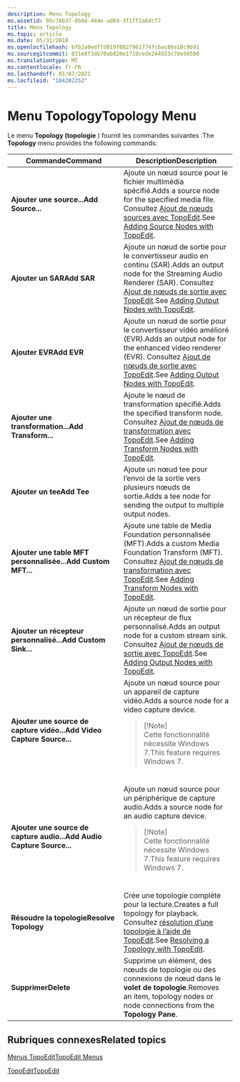 ```yaml
---
description: Menu Topology
ms.assetid: 95c78b37-0b9d-444e-ad69-3f1ff2a8dcf7
title: Menu Topology
ms.topic: article
ms.date: 05/31/2018
ms.openlocfilehash: b7b2a0edffd819f0827961774fcbac80a10c9b91
ms.sourcegitcommit: 831e8f3db78ab820e1710cede244553c70e50500
ms.translationtype: MT
ms.contentlocale: fr-FR
ms.lasthandoff: 01/07/2021
ms.locfileid: "104202252"
---
```

# <a name="topology-menu"></a><span data-ttu-id="5853e-103">Menu Topology</span><span class="sxs-lookup"><span data-stu-id="5853e-103">Topology Menu</span></span>

<span data-ttu-id="5853e-104">Le menu **Topology (topologie** ) fournit les commandes suivantes :</span><span class="sxs-lookup"><span data-stu-id="5853e-104">The **Topology** menu provides the following commands:</span></span>



<table>
<colgroup>
<col style="width: 50%" />
<col style="width: 50%" />
</colgroup>
<thead>
<tr class="header">
<th><span data-ttu-id="5853e-105">Commande</span><span class="sxs-lookup"><span data-stu-id="5853e-105">Command</span></span></th>
<th><span data-ttu-id="5853e-106">Description</span><span class="sxs-lookup"><span data-stu-id="5853e-106">Description</span></span></th>
</tr>
</thead>
<tbody>
<tr class="odd">
<td><span data-ttu-id="5853e-107"><strong>Ajouter une source...</strong></span><span class="sxs-lookup"><span data-stu-id="5853e-107"><strong>Add Source...</strong></span></span></td>
<td><span data-ttu-id="5853e-108">Ajoute un nœud source pour le fichier multimédia spécifié.</span><span class="sxs-lookup"><span data-stu-id="5853e-108">Adds a source node for the specified media file.</span></span> <span data-ttu-id="5853e-109">Consultez <a href="adding-source-nodes-with-topoedit.md">Ajout de nœuds sources avec TopoEdit</a>.</span><span class="sxs-lookup"><span data-stu-id="5853e-109">See <a href="adding-source-nodes-with-topoedit.md">Adding Source Nodes with TopoEdit</a>.</span></span></td>
</tr>
<tr class="even">
<td><span data-ttu-id="5853e-110"><strong>Ajouter un SAR</strong></span><span class="sxs-lookup"><span data-stu-id="5853e-110"><strong>Add SAR</strong></span></span></td>
<td><span data-ttu-id="5853e-111">Ajoute un nœud de sortie pour le convertisseur audio en continu (SAR).</span><span class="sxs-lookup"><span data-stu-id="5853e-111">Adds an output node for the Streaming Audio Renderer (SAR).</span></span> <span data-ttu-id="5853e-112">Consultez <a href="adding-output-nodes-with-topoedit.md">Ajout de nœuds de sortie avec TopoEdit</a>.</span><span class="sxs-lookup"><span data-stu-id="5853e-112">See <a href="adding-output-nodes-with-topoedit.md">Adding Output Nodes with TopoEdit</a>.</span></span></td>
</tr>
<tr class="odd">
<td><span data-ttu-id="5853e-113"><strong>Ajouter EVR</strong></span><span class="sxs-lookup"><span data-stu-id="5853e-113"><strong>Add EVR</strong></span></span></td>
<td><span data-ttu-id="5853e-114">Ajoute un nœud de sortie pour le convertisseur vidéo amélioré (EVR).</span><span class="sxs-lookup"><span data-stu-id="5853e-114">Adds an output node for the enhanced video renderer (EVR).</span></span> <span data-ttu-id="5853e-115">Consultez <a href="adding-output-nodes-with-topoedit.md">Ajout de nœuds de sortie avec TopoEdit</a>.</span><span class="sxs-lookup"><span data-stu-id="5853e-115">See <a href="adding-output-nodes-with-topoedit.md">Adding Output Nodes with TopoEdit</a>.</span></span></td>
</tr>
<tr class="even">
<td><span data-ttu-id="5853e-116"><strong>Ajouter une transformation...</strong></span><span class="sxs-lookup"><span data-stu-id="5853e-116"><strong>Add Transform...</strong></span></span></td>
<td><span data-ttu-id="5853e-117">Ajoute le nœud de transformation spécifié.</span><span class="sxs-lookup"><span data-stu-id="5853e-117">Adds the specified transform node.</span></span> <span data-ttu-id="5853e-118">Consultez <a href="adding-transform-nodes-with-topoedit.md">Ajout de nœuds de transformation avec TopoEdit</a>.</span><span class="sxs-lookup"><span data-stu-id="5853e-118">See <a href="adding-transform-nodes-with-topoedit.md">Adding Transform Nodes with TopoEdit</a>.</span></span></td>
</tr>
<tr class="odd">
<td><span data-ttu-id="5853e-119"><strong>Ajouter un tee</strong></span><span class="sxs-lookup"><span data-stu-id="5853e-119"><strong>Add Tee</strong></span></span></td>
<td><span data-ttu-id="5853e-120">Ajoute un nœud tee pour l’envoi de la sortie vers plusieurs nœuds de sortie.</span><span class="sxs-lookup"><span data-stu-id="5853e-120">Adds a tee node for sending the output to multiple output nodes.</span></span></td>
</tr>
<tr class="even">
<td><span data-ttu-id="5853e-121"><strong>Ajouter une table MFT personnalisée...</strong></span><span class="sxs-lookup"><span data-stu-id="5853e-121"><strong>Add Custom MFT...</strong></span></span></td>
<td><span data-ttu-id="5853e-122">Ajoute une table de Media Foundation personnalisée (MFT).</span><span class="sxs-lookup"><span data-stu-id="5853e-122">Adds a custom Media Foundation Transform (MFT).</span></span> <span data-ttu-id="5853e-123">Consultez <a href="adding-transform-nodes-with-topoedit.md">Ajout de nœuds de transformation avec TopoEdit</a>.</span><span class="sxs-lookup"><span data-stu-id="5853e-123">See <a href="adding-transform-nodes-with-topoedit.md">Adding Transform Nodes with TopoEdit</a>.</span></span></td>
</tr>
<tr class="odd">
<td><span data-ttu-id="5853e-124"><strong>Ajouter un récepteur personnalisé...</strong></span><span class="sxs-lookup"><span data-stu-id="5853e-124"><strong>Add Custom Sink...</strong></span></span></td>
<td><span data-ttu-id="5853e-125">Ajoute un nœud de sortie pour un récepteur de flux personnalisé.</span><span class="sxs-lookup"><span data-stu-id="5853e-125">Adds an output node for a custom stream sink.</span></span> <span data-ttu-id="5853e-126">Consultez <a href="adding-output-nodes-with-topoedit.md">Ajout de nœuds de sortie avec TopoEdit</a>.</span><span class="sxs-lookup"><span data-stu-id="5853e-126">See <a href="adding-output-nodes-with-topoedit.md">Adding Output Nodes with TopoEdit</a>.</span></span></td>
</tr>
<tr class="even">
<td><span data-ttu-id="5853e-127"><strong>Ajouter une source de capture vidéo...</strong></span><span class="sxs-lookup"><span data-stu-id="5853e-127"><strong>Add Video Capture Source...</strong></span></span></td>
<td><span data-ttu-id="5853e-128">Ajoute un nœud source pour un appareil de capture vidéo.</span><span class="sxs-lookup"><span data-stu-id="5853e-128">Adds a source node for a video capture device.</span></span><br/>
<blockquote>
[!Note]<br />
<span data-ttu-id="5853e-129">Cette fonctionnalité nécessite Windows 7.</span><span class="sxs-lookup"><span data-stu-id="5853e-129">This feature requires Windows 7.</span></span>
</blockquote>
<br/></td>
</tr>
<tr class="odd">
<td><span data-ttu-id="5853e-130"><strong>Ajouter une source de capture audio...</strong></span><span class="sxs-lookup"><span data-stu-id="5853e-130"><strong>Add Audio Capture Source...</strong></span></span></td>
<td><span data-ttu-id="5853e-131">Ajoute un nœud source pour un périphérique de capture audio.</span><span class="sxs-lookup"><span data-stu-id="5853e-131">Adds a source node for an audio capture device.</span></span><br/>
<blockquote>
[!Note]<br />
<span data-ttu-id="5853e-132">Cette fonctionnalité nécessite Windows 7.</span><span class="sxs-lookup"><span data-stu-id="5853e-132">This feature requires Windows 7.</span></span>
</blockquote>
<br/></td>
</tr>
<tr class="even">
<td><span data-ttu-id="5853e-133"><strong>Résoudre la topologie</strong></span><span class="sxs-lookup"><span data-stu-id="5853e-133"><strong>Resolve Topology</strong></span></span></td>
<td><span data-ttu-id="5853e-134">Crée une topologie complète pour la lecture.</span><span class="sxs-lookup"><span data-stu-id="5853e-134">Creates a full topology for playback.</span></span> <span data-ttu-id="5853e-135">Consultez <a href="resolving-a-topology-with-topoedit.md">résolution d’une topologie à l’aide de TopoEdit</a>.</span><span class="sxs-lookup"><span data-stu-id="5853e-135">See <a href="resolving-a-topology-with-topoedit.md">Resolving a Topology with TopoEdit</a>.</span></span></td>
</tr>
<tr class="odd">
<td><span data-ttu-id="5853e-136"><strong>Supprimer</strong></span><span class="sxs-lookup"><span data-stu-id="5853e-136"><strong>Delete</strong></span></span></td>
<td><span data-ttu-id="5853e-137">Supprime un élément, des nœuds de topologie ou des connexions de nœud dans le <strong>volet de topologie</strong>.</span><span class="sxs-lookup"><span data-stu-id="5853e-137">Removes an item, topology nodes or node connections from the <strong>Topology Pane</strong>.</span></span></td>
</tr>
</tbody>
</table>



 

## <a name="related-topics"></a><span data-ttu-id="5853e-138">Rubriques connexes</span><span class="sxs-lookup"><span data-stu-id="5853e-138">Related topics</span></span>

<dl> <dt>

[<span data-ttu-id="5853e-139">Menus TopoEdit</span><span class="sxs-lookup"><span data-stu-id="5853e-139">TopoEdit Menus</span></span>](topoedit-menus.md)
</dt> <dt>

[<span data-ttu-id="5853e-140">TopoEdit</span><span class="sxs-lookup"><span data-stu-id="5853e-140">TopoEdit</span></span>](topoedit.md)
</dt> </dl>

 

 




